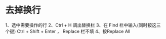 # 去掉换行
1、选中需要操作的行
2、Ctrl + H 调出替换栏
3、在 Find 栏中输入(同时按这三个键) Ctrl + Shift + Enter ， Replace 栏不填
4、按Replace All